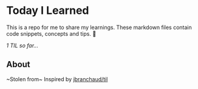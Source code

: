 # Today I Learned
This is a repo for me to share my learnings. These markdown files contain code snippets, concepts and tips. 🧠

_1 TIL so far..._

## About
~Stolen from~ Inspired by [jbranchaud/til](https://github.com/jbranchaud/til)
